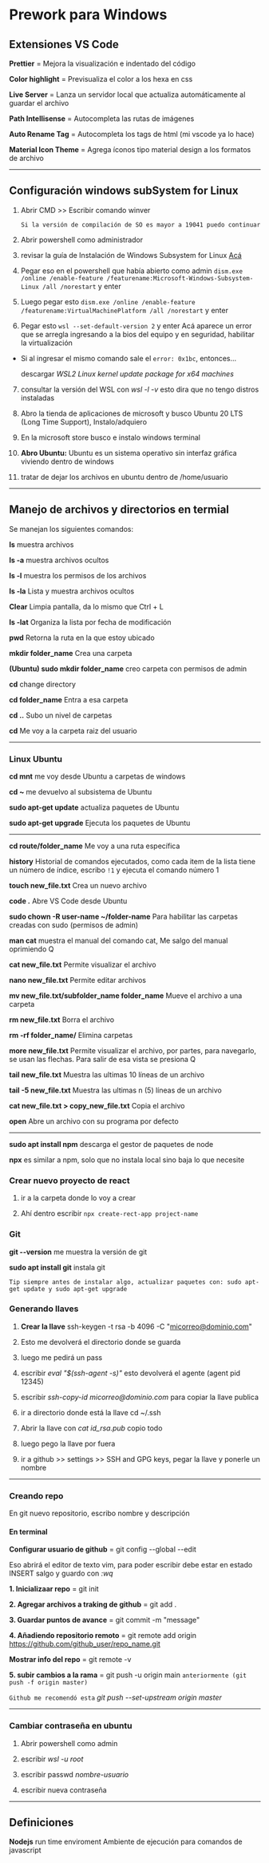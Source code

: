 # Prework para Windows

## Extensiones VS Code

**Prettier** = Mejora la visualización e indentado del código

**Color highlight** = Previsualiza el color a los hexa en css

**Live Server** = Lanza un servidor local que actualiza automáticamente al guardar el archivo

**Path Intellisense** = Autocompleta las rutas de imágenes

**Auto Rename Tag** = Autocompleta los tags de html (mi vscode ya lo hace)

**Material Icon Theme** = Agrega íconos tipo material design a los formatos de archivo

---

## Configuración windows subSystem for Linux

1. Abrir CMD >> Escribir comando winver

   `Si la versión de compilación de SO es mayor a 19041 puedo continuar`

2. Abrir powershell como administrador

3. revisar la guía de Instalación de Windows Subsystem for Linux [Acá](https://docs.microsoft.com/en-us/windows/wsl/install-win10)

4. Pegar eso en el powershell que había abierto como admin
   `dism.exe /online /enable-feature /featurename:Microsoft-Windows-Subsystem-Linux /all /norestart` y enter

5. Luego pegar esto
   `dism.exe /online /enable-feature /featurename:VirtualMachinePlatform /all /norestart` y enter

6. Pegar esto `wsl --set-default-version 2` y enter
   Acá aparece un error que se arregla ingresando a la bios del equipo y en seguridad, habilitar la virtualización

- Si al ingresar el mismo comando sale el `error: 0x1bc`, entonces...

  descargar _WSL2 Linux kernel update package for x64 machines_

7. consultar la versión del WSL con _wsl -l -v_ esto dira que no tengo distros instaladas

8. Abro la tienda de aplicaciones de microsoft y busco Ubuntu 20 LTS (Long Time Support), Instalo/adquiero

9. En la microsoft store busco e instalo windows terminal

10. **Abro Ubuntu:** Ubuntu es un sistema operativo sin interfaz gráfica viviendo dentro de windows

11. tratar de dejar los archivos en ubuntu dentro de /home/usuario

---

## Manejo de archivos y directorios en termial

Se manejan los siguientes comandos:

**ls** muestra archivos

**ls -a** muestra archivos ocultos

**ls -l** muestra los permisos de los archivos

**ls -la** Lista y muestra archivos ocultos

**Clear** Limpia pantalla, da lo mismo que Ctrl + L

**ls -lat** Organiza la lista por fecha de modificación

**pwd** Retorna la ruta en la que estoy ubicado

**mkdir folder_name** Crea una carpeta

**(Ubuntu) sudo mkdir folder_name** creo carpeta con permisos de admin

**cd** change directory

**cd folder_name** Entra a esa carpeta

**cd ..** Subo un nivel de carpetas

**cd** Me voy a la carpeta raiz del usuario

---

### Linux Ubuntu

**cd mnt** me voy desde Ubuntu a carpetas de windows

**cd ~** me devuelvo al subsistema de Ubuntu

**sudo apt-get update** actualiza paquetes de Ubuntu

**sudo apt-get upgrade** Ejecuta los paquetes de Ubuntu

---

**cd route/folder_name** Me voy a una ruta específica

**history** Historial de comandos ejecutados, como cada item de la lista tiene un número de índice, escribo `!1` y ejecuta el comando número 1

**touch new_file.txt** Crea un nuevo archivo

**code .** Abre VS Code desde Ubuntu

**sudo chown -R user-name ~/folder-name** Para habilitar las carpetas creadas con sudo (permisos de admin)

**man cat** muestra el manual del comando cat, Me salgo del manual oprimiendo Q

**cat new_file.txt** Permite visualizar el archivo

**nano new_file.txt** Permite editar archivos

**mv new_file.txt/subfolder_name folder_name** Mueve el archivo a una carpeta

**rm new_file.txt** Borra el archivo

**rm -rf folder_name/** Elimina carpetas

**more new_file.txt** Permite visualizar el archivo, por partes, para navegarlo, se usan las flechas. Para salir de esa vista se presiona Q

**tail new_file.txt** Muestra las ultimas 10 líneas de un archivo

**tail -5 new_file.txt** Muestra las ultimas n (5) líneas de un archivo

**cat new_file.txt > copy_new_file.txt** Copia el archivo

**open** Abre un archivo con su programa por defecto

---

**sudo apt install npm** descarga el gestor de paquetes de node

**npx** es similar a npm, solo que no instala local sino baja lo que necesite

### Crear nuevo proyecto de react

1. ir a la carpeta donde lo voy a crear

2. Ahí dentro escribir `npx create-rect-app project-name`

### Git

**git --version** me muestra la versión de git

**sudo apt install git** instala git

```
Tip siempre antes de instalar algo, actualizar paquetes con: sudo apt-get update y sudo apt-get upgrade
```

### Generando llaves

1. **Crear la llave** ssh-keygen -t rsa -b 4096 -C "micorreo@dominio.com"

2. Esto me devolverá el directorio donde se guarda

3. luego me pedirá un pass

4. escribir _eval "$(ssh-agent -s)"_ esto devolverá el agente (agent pid 12345)

5. escribir _ssh-copy-id micorreo@dominio.com_ para copiar la llave publica

6. ir a directorio donde está la llave cd ~/.ssh

7. Abrir la llave con _cat id_rsa.pub_ copio todo

8. luego pego la llave por fuera

9. ir a github >> settings >> SSH and GPG keys, pegar la llave y ponerle un nombre

---

### Creando repo

En git nuevo repositorio, escribo nombre y descripción

#### **En terminal**

**Configurar usuario de github** = git config --global --edit

Eso abrirá el editor de texto vim, para poder escribir debe estar en estado INSERT
salgo y guardo con _:wq_

**1. Inicializaar repo** = git init

**2. Agregar archivos a traking de github** = git add .

**3. Guardar puntos de avance** = git commit -m "message"

**4. Añadiendo repositorio remoto** = git remote add origin https://github.com/github_user/repo_name.git

**Mostrar info del repo** = git remote -v

**5. subir cambios a la rama** = git push -u origin main `anteriormente (git push -f origin master)`

`Github me recomendó esta` _git push --set-upstream origin master_

---

### Cambiar contraseña en ubuntu

1. Abrir powershell como admin

2. escribir _wsl -u root_

3. escribir passwd _nombre-usuario_

4. escribir nueva contraseña

---

## Definiciones

**Nodejs** run time enviroment
Ambiente de ejecución para comandos de javascript
